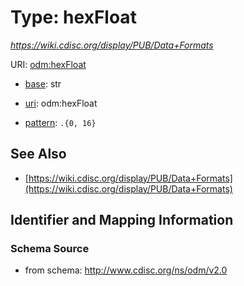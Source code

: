# Type: hexFloat




_https://wiki.cdisc.org/display/PUB/Data+Formats_



URI: [odm:hexFloat](http://www.cdisc.org/ns/odm/v2.0/hexFloat)

* [base](https://w3id.org/linkml/base): str

* [uri](https://w3id.org/linkml/uri): odm:hexFloat



* [pattern](https://w3id.org/linkml/pattern): `.{0, 16}`






## See Also

* [https://wiki.cdisc.org/display/PUB/Data+Formats](https://wiki.cdisc.org/display/PUB/Data+Formats)

## Identifier and Mapping Information







### Schema Source


* from schema: http://www.cdisc.org/ns/odm/v2.0




